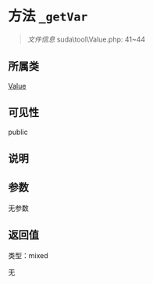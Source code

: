 # 方法 `_getVar`

> *文件信息* suda\tool\Value.php: 41~44

## 所属类 

[Value](../Value.md)

## 可见性

public

## 说明



## 参数


无参数


## 返回值

类型：mixed

无

